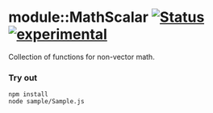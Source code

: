 
# module::MathScalar [![Status](https://github.com/Wandalen/wMathScalar/workflows/Test/badge.svg)](https://github.com/Wandalen/wMathScalar/actions?query=workflow%3ATest) [![experimental](https://img.shields.io/badge/stability-experimental-orange.svg)](https://github.com/emersion/stability-badges#experimental)

Collection of functions for non-vector math.

### Try out
```
npm install
node sample/Sample.js
```




























































